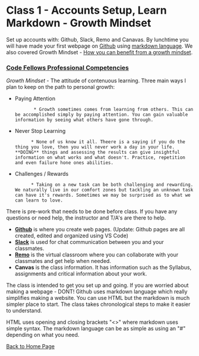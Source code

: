 # Class 1 - Accounts Setup, Learn Markdown - Growth Mindset

Set up accounts with: Github, Slack, Remo and Canavas. By lunchtime you will have made your first webpage on [Github](https://docs.github.com/en/pages/quickstart) using [markdown language](https://docs.github.com/en/get-started/writing-on-github/getting-started-with-writing-and-formatting-on-github/basic-writing-and-formatting-syntax). We also covered Growth Mindset - [How you can benefit from a growth mindset](https://www.atlassian.com/blog/inside-atlassian/growth-mindset).

### [Code Fellows Professional Competencies](https://codefellows.github.io/common_curriculum/career_coaching/common/professional-competencies)

 _Growth Mindset_ - The attitude of contenuous learning. Three main ways I plan to keep on the path to personal growth:

* Paying Attention

             * Growth sometimes comes from learning from others. This can be accomplished simply by paying attention. You can gain valuable information by seeing what others have gone through.

* Never Stop Learning

            * None of us know it all. Theere is a saying if you do the thing you love, then you will never work a day in your life. **DOING** things and assessing the results can give insightful information on what works and what doesn't. Practice, repetition and even failure hone ones abilities.

* Challenges / Rewards

            * Taking on a new task can be both challenging and rewarding. We naturally live in our comfort zones but tackling an unknown task can have it's rewards. Sometimes we may be surprised as to what we can learn to love.

There is pre-work that needs to be done before class. If you have any questions or need help, the instructor and T/A's are there to help.

* [__Github__](https://github.com/) is where you create web pages. (Update: Github pages are all created, edited and organized using VS Code)
* [__Slack__](https://slack.com/) is used for chat communication between you and your classmates.
* [__Remo__](https://remo.co/) is the virtual classroom where you can collaborate with your classmates and get help when needed.
* __Canvas__ is the class information. It has information such as the Syllabus, assignments and critical information about your work.  

The class is intended to get you set up and going. If you are worried about making a webpage - DONT! Github uses markdown language which really simplifies making a website. You can use HTML but the markdown is much simpler place to start. The class takes chronological steps to make it easier to understand.

HTML uses opening and closing brackets "<>" where markdown uses simple syntax. The markdown language can be as simple as using an "#" depending on what you need.

[Back to Home Page](/README.md)
